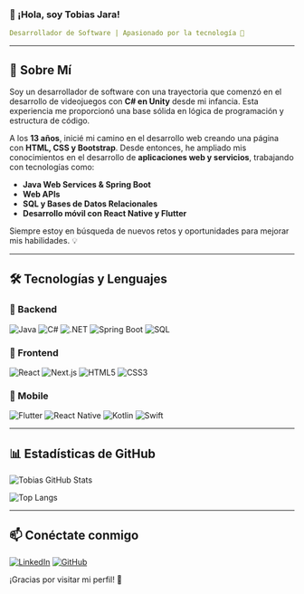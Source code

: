 ### 👋 ¡Hola, soy Tobias Jara!

```yaml
Desarrollador de Software | Apasionado por la tecnología 🚀
```

---

## 🚀 Sobre Mí
Soy un desarrollador de software con una trayectoria que comenzó en el desarrollo de videojuegos con **C# en Unity** desde mi infancia. Esta experiencia me proporcionó una base sólida en lógica de programación y estructura de código. 

A los **13 años**, inicié mi camino en el desarrollo web creando una página con **HTML, CSS y Bootstrap**. Desde entonces, he ampliado mis conocimientos en el desarrollo de **aplicaciones web y servicios**, trabajando con tecnologías como:

- **Java Web Services & Spring Boot**
- **Web APIs**
- **SQL y Bases de Datos Relacionales**
- **Desarrollo móvil con React Native y Flutter**

Siempre estoy en búsqueda de nuevos retos y oportunidades para mejorar mis habilidades. 💡

---

## 🛠️ Tecnologías y Lenguajes

### 🔹 Backend
![Java](https://img.shields.io/badge/Java-%23ED8B00.svg?style=for-the-badge&logo=openjdk&logoColor=white)
![C#](https://img.shields.io/badge/C%23-%23239120.svg?style=for-the-badge&logo=c-sharp&logoColor=white)
![.NET](https://img.shields.io/badge/.NET-%235C2D91.svg?style=for-the-badge&logo=dotnet&logoColor=white)
![Spring Boot](https://img.shields.io/badge/Spring%20Boot-%236DB33F.svg?style=for-the-badge&logo=springboot&logoColor=white)
![SQL](https://img.shields.io/badge/SQL-%23007ACC.svg?style=for-the-badge&logo=microsoftsqlserver&logoColor=white)

### 🔹 Frontend
![React](https://img.shields.io/badge/React-%2361DAFB.svg?style=for-the-badge&logo=react&logoColor=black)
![Next.js](https://img.shields.io/badge/Next.js-%23000000.svg?style=for-the-badge&logo=nextdotjs&logoColor=white)
![HTML5](https://img.shields.io/badge/HTML5-%23E34F26.svg?style=for-the-badge&logo=html5&logoColor=white)
![CSS3](https://img.shields.io/badge/CSS3-%231572B6.svg?style=for-the-badge&logo=css3&logoColor=white)

### 🔹 Mobile
![Flutter](https://img.shields.io/badge/Flutter-%2302569B.svg?style=for-the-badge&logo=flutter&logoColor=white)
![React Native](https://img.shields.io/badge/React_Native-%2361DAFB.svg?style=for-the-badge&logo=react&logoColor=black)
![Kotlin](https://img.shields.io/badge/Kotlin-%230095D5.svg?style=for-the-badge&logo=kotlin&logoColor=white)
![Swift](https://img.shields.io/badge/Swift-%23FA7343.svg?style=for-the-badge&logo=swift&logoColor=white)

---

## 📊 Estadísticas de GitHub

![Tobias GitHub Stats](https://github-readme-stats.vercel.app/api?username=tobias-tj&show_icons=true&theme=radical&hide_border=true)

![Top Langs](https://github-readme-stats.vercel.app/api/top-langs/?username=tobias-tj&layout=compact&theme=radical)

---

## 📫 Conéctate conmigo
[![LinkedIn](https://img.shields.io/badge/LinkedIn-%230077B5.svg?style=for-the-badge&logo=linkedin&logoColor=white)](https://www.linkedin.com/in/tobias-jara)
[![GitHub](https://img.shields.io/badge/GitHub-%23181717.svg?style=for-the-badge&logo=github&logoColor=white)](https://github.com/tobias-tj)

¡Gracias por visitar mi perfil! 🚀
